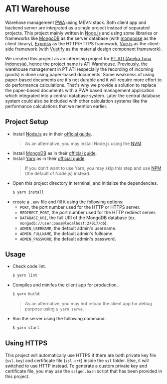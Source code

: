# ATI Warehouse

Warehose management [PWA](https://en.wikipedia.org/wiki/Progressive_web_application) using MEVN stack.
Both client app and backend server are integrated as a single project instead of separated projects.
This project mainly written in [Node.js](https://nodejs.org/en/) and using some libraries or frameworks like [MongoDB](https://www.mongodb.com/) as the server database (with [mongoose](https://mongoosejs.com/) as the client library), [Express](https://expressjs.com/) as the HTTP/HTTPS framework, [Vue.js](https://vuejs.org/) as the client-side framework (with [Vuetify](https://vuetifyjs.com/en/) as the material design component framework).

We created this project as an internship project for [PT ATI (Aneka Tuna Indonesia)](http://tunaindonesia.com/), hence the project name is ATI Warehouse.
Previously, the warehouse management in PT ATI (especially the recording of incoming goods) is done using paper-based documents.
Some weakness of using paper-based documents are it's not durable and it will require more effort to do performance calculations.
That's why we provide a solution to replace the paper-based documents with a PWA based management application which integrated into a central database system.
Later the central database system could also be included with other calculation systems like the performance calculations that we mention earlier.

## Project Setup

- Install [Node.js](https://nodejs.org/en/) as in their [official guide](https://nodejs.org/en/download/).
  > As an alternative, you may install Node.js using the [NVM](https://github.com/nvm-sh/nvm).
- Install [MongoDB](https://www.mongodb.com/) as in their [official guide](https://docs.mongodb.com/manual/installation/).
- Install [Yarn](https://yarnpkg.com/) as in their [official guide](https://classic.yarnpkg.com/en/docs/install/).
  > If you don't want to use Yarn, you may skip this step and use [NPM](https://www.npmjs.com/) (the default of Node.js) instead.
- Open this project directory in terminal, and initialize the dependencies.
  ```bash
  $ yarn install
  ```
- create a `.env` file and fill it using the following options:
  - `PORT`, the port number used for the HTTP or HTTPS server.
  - `REDIRECT_PORT`, the port number used for the HTTP redirect server.
  - `DATABASE_URI`, the full URI of the MongoDB database (ex. `mongodb://user:pass@localhost:27017/db`).
  - `ADMIN_USERNAME`, the default admin's username.
  - `ADMIN_FULLNAME`, the default admin's fullname.
  - `ADMIN_PASSWORD`, the default admin's password.

## Usage

- Check code lint.
  ```bash
  $ yarn lint
  ```
- Compiles and minifes the client app for production.
  ```bash
  $ yarn build
  ```
  > As an alternative, you may hot reload the client app for debug purpose using `$ yarn serve`.
- Run the server using the following command:
  ```bash
  $ yarn start
  ```

## Using HTTPS

This project will automatically use HTTPS if there are both private key file (`ssl.key`) and certificate file (`ssl.crt`) inside the `ssl` folder.
Else, it will switched to use HTTP instead.
To generate a custom private key and certificate file, you may use the `sslgen.bash` script that has been provided in this project.
